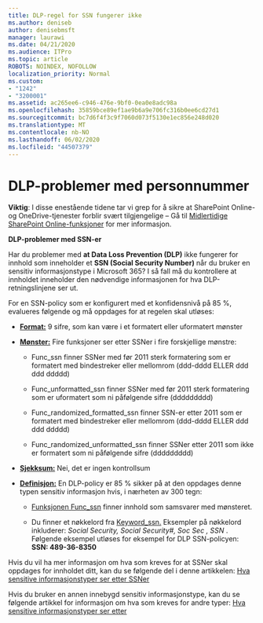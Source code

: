 ```yaml
---
title: DLP-regel for SSN fungerer ikke
ms.author: deniseb
author: denisebmsft
manager: laurawi
ms.date: 04/21/2020
ms.audience: ITPro
ms.topic: article
ROBOTS: NOINDEX, NOFOLLOW
localization_priority: Normal
ms.custom:
- "1242"
- "3200001"
ms.assetid: ac265ee6-c946-476e-9bf0-0ea0e8adc98a
ms.openlocfilehash: 35859bce89ef1ae9b6a9e706fc316b0ee6cd27d1
ms.sourcegitcommit: bc7d6f4f3c9f7060d073f5130e1ec856e248d020
ms.translationtype: MT
ms.contentlocale: nb-NO
ms.lasthandoff: 06/02/2020
ms.locfileid: "44507379"
---
```

# <a name="dlp-issues-with-social-security-numbers"></a>DLP-problemer med personnummer

**Viktig**: I disse enestående tidene tar vi grep for å sikre at SharePoint Online-og OneDrive-tjenester forblir svært tilgjengelige – Gå til [Midlertidige SharePoint Online-funksjoner](https://aka.ms/ODSPAdjustments) for mer informasjon.

**DLP-problemer med SSN-er**

Har du problemer med **at Data Loss Prevention (DLP)** ikke fungerer for innhold som inneholder et **SSN (Social Security Number)** når du bruker en sensitiv informasjonstype i Microsoft 365? I så fall må du kontrollere at innholdet inneholder den nødvendige informasjonen for hva DLP-retningslinjene ser ut. 
  
For en SSN-policy som er konfigurert med et konfidensnivå på 85 %, evalueres følgende og må oppdages for at regelen skal utløses:
  
- **[Format:](https://docs.microsoft.com/microsoft-365/compliance/sensitive-information-type-entity-definitions#format-80)** 9 sifre, som kan være i et formatert eller uformatert mønster

- **[Mønster:](https://msconnect.microsoft.com/https:/docs.microsoft.com/office365/securitycompliance/what-the-sensitive-information-types-look-for#pattern-80)** Fire funksjoner ser etter SSNer i fire forskjellige mønstre:

  - Func_ssn finner SSNer med før 2011 sterk formatering som er formatert med bindestreker eller mellomrom (ddd-dddd ELLER ddd ddd ddddd)

  - Func_unformatted_ssn finner SSNer med før 2011 sterk formatering som er uformatert som ni påfølgende sifre (ddddddddd)

  - Func_randomized_formatted_ssn finner SSN-er etter 2011 som er formatert med bindestreker eller mellomrom (ddd-dddd ELLER ddd ddd ddddd)

  - Func_randomized_unformatted_ssn finner SSNer etter 2011 som ikke er formatert som ni påfølgende sifre (ddddddddd)

- **[Sjekksum:](https://docs.microsoft.com/microsoft-365/compliance/sensitive-information-type-entity-definitions#checksum-79)** Nei, det er ingen kontrollsum

- **[Definisjon:](https://docs.microsoft.com/microsoft-365/compliance/sensitive-information-type-entity-definitions#definition-80)** En DLP-policy er 85 % sikker på at den oppdages denne typen sensitiv informasjon hvis, i nærheten av 300 tegn:

  - [Funksjonen Func_ssn](https://docs.microsoft.com/microsoft-365/compliance/sensitive-information-type-entity-definitions#pattern-80) finner innhold som samsvarer med mønsteret.

  - Du finner et nøkkelord fra [Keyword_ssn.](https://docs.microsoft.com/microsoft-365/compliance/sensitive-information-type-entity-definitions#keyword_ssn) Eksempler på nøkkelord inkluderer: *Social Security, Social Security#, Soc Sec , SSN* . Følgende eksempel utløses for eksempel for DLP SSN-policyen: **SSN: 489-36-8350**
  
Hvis du vil ha mer informasjon om hva som kreves for at SSNer skal oppdages for innholdet ditt, kan du se følgende del i denne artikkelen: [Hva sensitive informasjonstyper ser etter SSNer](https://docs.microsoft.com/microsoft-365/compliance/sensitive-information-type-entity-definitions#us-social-security-number-ssn)
  
Hvis du bruker en annen innebygd sensitiv informasjonstype, kan du se følgende artikkel for informasjon om hva som kreves for andre typer: [Hva sensitive informasjonstyper ser etter](https://docs.microsoft.com/microsoft-365/compliance/sensitive-information-type-entity-definitions)
  